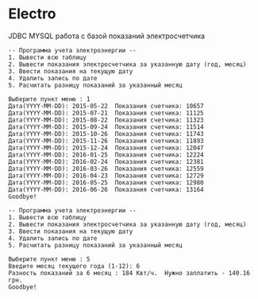 # Electro
JDBC MYSQL работа с базой показаний электросчетчика


    -- Программа учета электроэнергии -- 
    1. Вывести всю таблицу
    2. Вывести показания электросчетчика за указанную дату (год, месяц)
    3. Ввести показания на текущую дату
    4. Удалить запись по дате
    5. Расчитать разницу показаний за указанный месяц
    
    Выберите пункт меню : 1
    Дата(YYYY-MM-DD): 2015-05-22  Показания счетчика: 10657
    Дата(YYYY-MM-DD): 2015-07-21  Показания счетчика: 11125
    Дата(YYYY-MM-DD): 2015-08-22  Показания счетчика: 11323
    Дата(YYYY-MM-DD): 2015-09-24  Показания счетчика: 11514
    Дата(YYYY-MM-DD): 2015-10-26  Показания счетчика: 11743
    Дата(YYYY-MM-DD): 2015-11-26  Показания счетчика: 11893
    Дата(YYYY-MM-DD): 2015-12-24  Показания счетчика: 12047
    Дата(YYYY-MM-DD): 2016-01-25  Показания счетчика: 12224
    Дата(YYYY-MM-DD): 2016-02-24  Показания счетчика: 12381
    Дата(YYYY-MM-DD): 2016-03-26  Показания счетчика: 12559
    Дата(YYYY-MM-DD): 2016-04-23  Показания счетчика: 12729
    Дата(YYYY-MM-DD): 2016-05-25  Показания счетчика: 12980
    Дата(YYYY-MM-DD): 2016-06-26  Показания счетчика: 13164
    Goodbye!

    -- Программа учета электроэнергии -- 
    1. Вывести всю таблицу
    2. Вывести показания электросчетчика за указанную дату (год, месяц)
    3. Ввести показания на текущую дату
    4. Удалить запись по дате
    5. Расчитать разницу показаний за указанный месяц
    
    Выберите пункт меню : 5
    Введите месяц текущего года (1-12): 6
    Разность показаний за 6 месяц : 184 Квт/ч.  Нужно заплатить - 140.16 грн.
    Goodbye!
